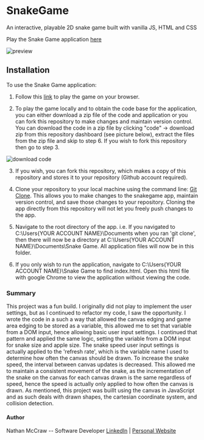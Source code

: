 # SnakeGame
An interactive, playable 2D snake game built with vanilla JS, HTML and CSS

Play the Snake Game application [here](https://nathan-mccraw.github.io/SnakeGame/)

![preview](https://user-images.githubusercontent.com/84479635/128907639-eddf6a6b-489a-4b5d-af81-bbc49e93d9ed.JPG)


## Installation

To use the Snake Game application:

1.  Follow this [link](https://nathan-mccraw.github.io/SnakeGame/) to play the game on your browser.

2.  To play the game locally and to obtain the code base for the application, you can either download a zip file of the code and application or you can fork this repository to       make changes and maintain version control.  You can download the code in a zip file by clicking "code" -> download zip from this repository dashboard (see picture below),       extract the files from the zip file and skip to step 6.  If you wish to fork this repository then go to step 3.

![download code](https://user-images.githubusercontent.com/84479635/128907256-a4157cf2-87f9-4f78-819d-b69426356da7.JPG)

3. If you wish, you can fork this repository, which makes a copy of this repository and stores it to your repository (Github account required).

4.  Clone your repository to your local machine using the command line: [Git Clone](https://git-scm.com/docs/git-clone). This allows you to make changes to the snakegame app,       maintain version control, and save those changes to your repository.  Cloning the app directly from this repository will not let you freely push changes to the app.

5.  Navigate to the root directory of the app.  i.e. If you navigated to C:\Users\{YOUR ACCOUNT NAME}\Documents when you ran 'git clone', then there will now be a directory at       C:\Users\{YOUR ACCOUNT NAME}\Documents\Snake Game.  All application files will now be in this folder.

6.  If you only wish to run the application, navigate to C:\Users\{YOUR ACCOUNT NAME}\Snake Game to find index.html. Open this html file with google Chrome to view the               application without viewing the code.

### Summary
This project was a fun build.  I originally did not play to implement the user settings, but as I continued to refactor my code, I saw the opportunity.  I wrote the code in a such a way that allowed the canvas edging and game area edging to be stored as a variable, this allowed me to set that variable from a DOM input, hence allowing basic user input settings. I continued that pattern and applied the same logic, setting the variable from a DOM input for snake size and apple size.  The snake speed user input settings is actually applied to the 'refresh rate', which is the variable name I used to determine how often the canvas should be drawn.  To increase the snake speed, the interval between canvas updates is decreased.  This allowed me to maintain a consistent movement of the snake, as the incrementation of the snake on the canvas for each canvas drawn is the same regardless of speed, hence the speed is actually only applied to how often the canvas is drawn.  As mentioned, this project was buillt using the canvas in JavaScript and as such deals with drawn shapes, the cartesian coordinate system, and collision detection.


#### Author
Nathan McCraw -- Software Developer [LinkedIn](https://www.linkedin.com/in/nathan-mccraw-5291535b/) | [Personal Website](https://www.nathanmccraw.com/)

